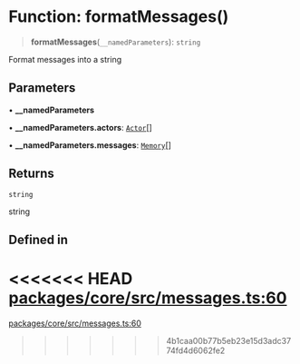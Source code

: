 # Function: formatMessages()

> **formatMessages**(`__namedParameters`): `string`

Format messages into a string

## Parameters

• **\_\_namedParameters**

• **\_\_namedParameters.actors**: [`Actor`](../interfaces/Actor.md)[]

• **\_\_namedParameters.messages**: [`Memory`](../interfaces/Memory.md)[]

## Returns

`string`

string

## Defined in

<<<<<<< HEAD
[packages/core/src/messages.ts:60](https://github.com/8bitsats/eliza/blob/b6c06b96b915454d08a65f46cfdce8da763cbf85/packages/core/src/messages.ts#L60)
=======
[packages/core/src/messages.ts:60](https://github.com/ai16z/eliza/blob/7fcf54e7fb2ba027d110afcc319c0b01b3f181dc/packages/core/src/messages.ts#L60)
>>>>>>> 4b1caa00b77b5eb23e15d3adc3774fd4d6062fe2
